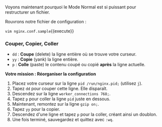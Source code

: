 Voyons maintenant pourquoi le Mode Normal est si puissant pour restructurer un fichier.

Rouvrons notre fichier de configuration :

`vim nginx.conf.sample`{{execute}}

### Couper, Copier, Coller

-   `dd` : **Coupe** (delete) la ligne entière où se trouve votre curseur.
-   `yy` : **Copie** (yank) la ligne entière.
-   `p` : **Colle** (paste) le contenu coupé ou copié **après** la ligne actuelle.

**Votre mission : Réorganiser la configuration**
1.  Placez votre curseur sur la ligne `pid /run/nginx.pid;` (utilisez `j`).
2.  Tapez `dd` pour couper cette ligne. Elle disparaît.
3.  Descendez sur la ligne `worker_connections 768;`.
4.  Tapez `p` pour coller la ligne `pid` juste en dessous.
5.  Maintenant, remontez sur la ligne `gzip on;`.
6.  Tapez `yy` pour la copier.
7.  Descendez d'une ligne et tapez `p` pour la coller, créant ainsi un doublon.
8.  Une fois terminé, sauvegardez et quittez avec `:wq`.